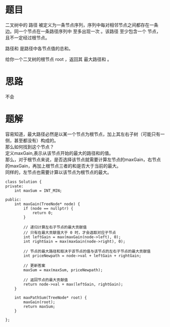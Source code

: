 # 题目
二叉树中的 路径 被定义为一条节点序列，序列中每对相邻节点之间都存在一条边。同一个节点在一条路径序列中 至多出现一次 。该路径 至少包含一个 节点，且不一定经过根节点。

路径和 是路径中各节点值的总和。

给你一个二叉树的根节点 root ，返回其 最大路径和 。

# 思路
不会

# 题解
容易知道，最大路径必然是以某一个节点为根节点，加上其左右子树（可能只有一侧，甚至都没有）构成的。   
那么如何找到这个节点？   
定义maxGain,表示从该节点开始的最大的路径和的值。   
那么，对于根节点来说，是否选择该节点就需要计算左节点的maxGain，右节点的maxGain，再加上根节点三者的和是否大于当前的最大。    
同样的，左节点也需要计算以该节点为根节点的最大。
```
class Solution {
private:
    int maxSum = INT_MIN;

public:
    int maxGain(TreeNode* node) {
        if (node == nullptr) {
            return 0;
        }
        
        // 递归计算左右子节点的最大贡献值
        // 只有在最大贡献值大于 0 时，才会选取对应子节点
        int leftGain = max(maxGain(node->left), 0);
        int rightGain = max(maxGain(node->right), 0);

        // 节点的最大路径和取决于该节点的值与该节点的左右子节点的最大贡献值
        int priceNewpath = node->val + leftGain + rightGain;

        // 更新答案
        maxSum = max(maxSum, priceNewpath);

        // 返回节点的最大贡献值
        return node->val + max(leftGain, rightGain);
    }

    int maxPathSum(TreeNode* root) {
        maxGain(root);
        return maxSum;
    }

};
```

